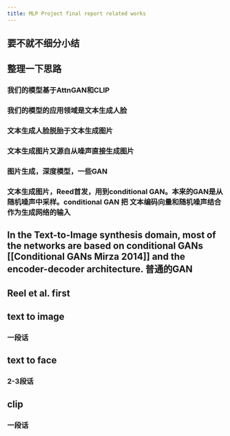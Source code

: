 ```yaml
---
title: MLP Project final report related works
---
```


## 要不就不细分小结
## 整理一下思路
### 我们的模型基于AttnGAN和CLIP
### 我们的模型的应用领域是文本生成人脸
### 文本生成人脸脱胎于文本生成图片
### 文本生成图片又源自从噪声直接生成图片
### 图片生成，深度模型，一些GAN
### 文本生成图片，Reed首发，用到conditional GAN。本来的GAN是从随机噪声中采样。conditional GAN 把 文本编码向量和随机噪声结合作为生成网络的输入
###
## In the Text-to-Image synthesis domain, most of the networks are based on conditional GANs [[Conditional GANs Mirza 2014]] and the encoder-decoder architecture. 普通的GAN
## Reel et al. first
## text to image
### 一段话
## text to face
### 2-3段话
## clip
### 一段话
